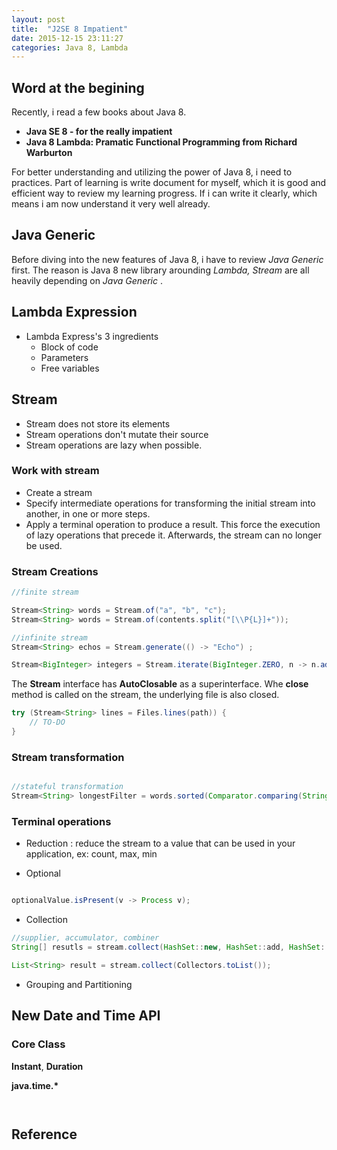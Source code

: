```yaml
---
layout: post
title:  "J2SE 8 Impatient"
date: 2015-12-15 23:11:27
categories: Java 8, Lambda
---
```


## Word at the begining
Recently, i read a few books about Java 8. 

- __Java SE 8 - for the really impatient__ 
- __Java 8 Lambda: Pramatic Functional Programming from Richard Warburton__

For better understanding and utilizing the power of Java 8, i need to practices. Part of learning is write document for myself, which it is good and efficient way to review my learning progress. If i can write it clearly, which means i am now understand it very well already.

## Java Generic
Before diving into the new features of Java 8, i have to review _Java Generic_ first. The reason is Java 8 new library arounding _Lambda, Stream_ are all heavily depending on _Java Generic_ .



## Lambda Expression

- Lambda Express's 3 ingredients
	- Block of code
	- Parameters
	- Free variables


## Stream

- Stream does not store its elements
- Stream operations don't mutate their source
- Stream operations are lazy when possible.



### Work with stream
- Create a stream
- Specify intermediate operations for transforming the initial stream into another, in one or more steps.
- Apply a terminal operation to produce a result. This force the execution of lazy operations that precede it. Afterwards, the stream can no longer be used.


### Stream Creations

```java
//finite stream

Stream<String> words = Stream.of("a", "b", "c");
Stream<String> words = Stream.of(contents.split("[\\P{L}]+"));

//infinite stream
Stream<String> echos = Stream.generate(() -> "Echo") ;

Stream<BigInteger> integers = Stream.iterate(BigInteger.ZERO, n -> n.add(Integer.ONE));

```

The __Stream__ interface has __AutoClosable__ as a superinterface. Whe __close__ method is called on the stream, the underlying file is also closed.

```java
try (Stream<String> lines = Files.lines(path)) {
	// TO-DO
}
```

### Stream transformation

```java

//stateful transformation
Stream<String> longestFilter = words.sorted(Comparator.comparing(String::length).reversed());

```

### Terminal operations 

- Reduction : reduce the stream to a value that can be used in your application, ex: count, max, min


- Optional

```java

optionalValue.isPresent(v -> Process v);

```

- Collection

```java
//supplier, accumulator, combiner
String[] resutls = stream.collect(HashSet::new, HashSet::add, HashSet::addAll);

List<String> result = stream.collect(Collectors.toList());
```


- Grouping and Partitioning


## New Date and Time API

### Core Class
__Instant__, __Duration__

__java.time.*__

```java



```
## Reference

